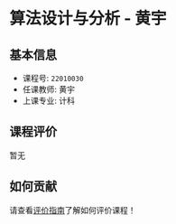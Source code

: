 # 算法设计与分析 - 黄宇

## 基本信息

- 课程号: `22010030`
- 任课教师: 黄宇
- 上课专业: 计科

## 课程评价

暂无

## 如何贡献

请查看[评价指南](../how-to-comment.md)了解如何评价课程！
